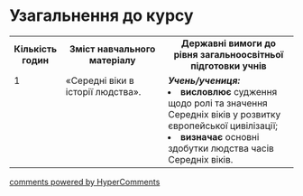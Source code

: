 <div id="hypercomments_widget" class="js-hypercomments-widget invisible"></div>

# Узагальнення  до курсу

<table>
  <tr>
    <td width="10%" align="center"><b>Кількість годин</b></td>  
    <td width="40%" align="center"><b>Зміст навчального матеріалу</b></td>
    <td width="50%" align="center"><b>Державні вимоги  до рівня загальноосвітньої підготовки учнів</b></td>
  </tr>
  <tr>
<td width="10%" style="vertical-align:top !important;">1</td>
    <td width="40%" style="vertical-align:top !important;">
«Середні віки в історії людства».
</td>
    <td width="50%" style="vertical-align:top !important;">
<i><b>Учень/учениця:</b></i><br>
<li><b>висловлює</b> судження щодо ролі та значення Середніх віків у розвитку європейської цивілізації;</li>
<li><b>визначає</b> основні здобутки людства часів Середніх віків.</li>
</td>
  </tr>
</table>

<div class="js-hypercomments-container">
<a href="http://hypercomments.com" class="hc-link" title="comments widget">comments powered by HyperComments</a>
</div>